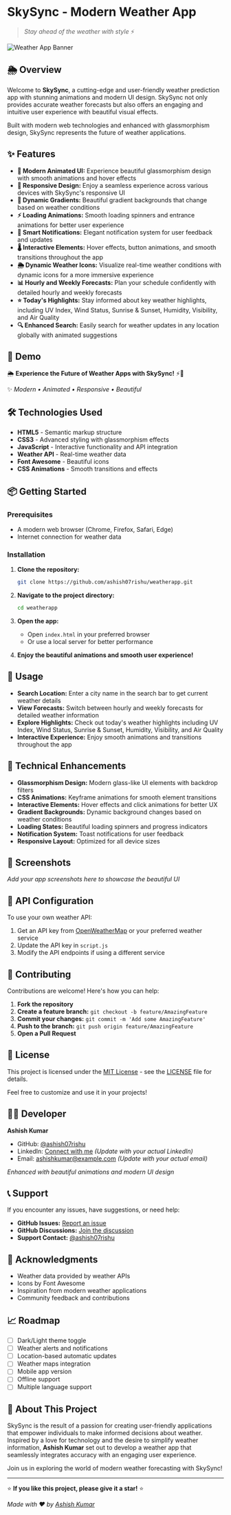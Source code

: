 # SkySync - Modern Weather App

> *Stay ahead of the weather with style* ⚡

![Weather App Banner](https://img.shields.io/badge/SkySync-Modern%20Weather%20App-blue?style=for-the-badge&logo=weather&logoColor=white)

## 🌦️ Overview

Welcome to **SkySync**, a cutting-edge and user-friendly weather prediction app with stunning animations and modern UI design. SkySync not only provides accurate weather forecasts but also offers an engaging and intuitive user experience with beautiful visual effects.

Built with modern web technologies and enhanced with glassmorphism design, SkySync represents the future of weather applications.

## ✨ Features

- **🎨 Modern Animated UI:** Experience beautiful glassmorphism design with smooth animations and hover effects
- **📱 Responsive Design:** Enjoy a seamless experience across various devices with SkySync's responsive UI
- **🌈 Dynamic Gradients:** Beautiful gradient backgrounds that change based on weather conditions
- **⚡ Loading Animations:** Smooth loading spinners and entrance animations for better user experience
- **🔔 Smart Notifications:** Elegant notification system for user feedback and updates
- **🌡️ Interactive Elements:** Hover effects, button animations, and smooth transitions throughout the app
- **🌦️ Dynamic Weather Icons:** Visualize real-time weather conditions with dynamic icons for a more immersive experience
- **📊 Hourly and Weekly Forecasts:** Plan your schedule confidently with detailed hourly and weekly forecasts
- **⭐ Today's Highlights:** Stay informed about key weather highlights, including UV Index, Wind Status, Sunrise & Sunset, Humidity, Visibility, and Air Quality
- **🔍 Enhanced Search:** Easily search for weather updates in any location globally with animated suggestions

## 🚀 Demo

🌦️ **Experience the Future of Weather Apps with SkySync!** ⚡🌈

✨ *Modern • Animated • Responsive • Beautiful*

## 🛠️ Technologies Used

- **HTML5** - Semantic markup structure
- **CSS3** - Advanced styling with glassmorphism effects
- **JavaScript** - Interactive functionality and API integration
- **Weather API** - Real-time weather data
- **Font Awesome** - Beautiful icons
- **CSS Animations** - Smooth transitions and effects

## 📦 Getting Started

### Prerequisites
- A modern web browser (Chrome, Firefox, Safari, Edge)
- Internet connection for weather data

### Installation

1. **Clone the repository:**
   ```bash
   git clone https://github.com/ashish07rishu/weatherapp.git
   ```

2. **Navigate to the project directory:**
   ```bash
   cd weatherapp
   ```

3. **Open the app:**
   - Open `index.html` in your preferred browser
   - Or use a local server for better performance

4. **Enjoy the beautiful animations and smooth user experience!**

## 🎯 Usage

- **Search Location:** Enter a city name in the search bar to get current weather details
- **View Forecasts:** Switch between hourly and weekly forecasts for detailed weather information
- **Explore Highlights:** Check out today's weather highlights including UV Index, Wind Status, Sunrise & Sunset, Humidity, Visibility, and Air Quality
- **Interactive Experience:** Enjoy smooth animations and transitions throughout the app

## 🎨 Technical Enhancements

- **Glassmorphism Design:** Modern glass-like UI elements with backdrop filters
- **CSS Animations:** Keyframe animations for smooth element transitions
- **Interactive Elements:** Hover effects and click animations for better UX
- **Gradient Backgrounds:** Dynamic background changes based on weather conditions
- **Loading States:** Beautiful loading spinners and progress indicators
- **Notification System:** Toast notifications for user feedback
- **Responsive Layout:** Optimized for all device sizes

## 🌟 Screenshots

*Add your app screenshots here to showcase the beautiful UI*

## 🔧 API Configuration

To use your own weather API:

1. Get an API key from [OpenWeatherMap](https://openweathermap.org/api) or your preferred weather service
2. Update the API key in `script.js`
3. Modify the API endpoints if using a different service

## 🤝 Contributing

Contributions are welcome! Here's how you can help:

1. **Fork the repository**
2. **Create a feature branch:** `git checkout -b feature/AmazingFeature`
3. **Commit your changes:** `git commit -m 'Add some AmazingFeature'`
4. **Push to the branch:** `git push origin feature/AmazingFeature`
5. **Open a Pull Request**

## 📝 License

This project is licensed under the [MIT License](https://opensource.org/licenses/MIT) - see the [LICENSE](LICENSE) file for details.

Feel free to customize and use it in your projects!

## 👨‍💻 Developer

**Ashish Kumar**
- GitHub: [@ashish07rishu](https://github.com/ashish07rishu)
- LinkedIn: [Connect with me](https://linkedin.com/in/ashish07rishu) *(Update with your actual LinkedIn)*
- Email: ashishkumar@example.com *(Update with your actual email)*

*Enhanced with beautiful animations and modern UI design*

## 📞 Support

If you encounter any issues, have suggestions, or need help:

- **GitHub Issues:** [Report an issue](https://github.com/ashish07rishu/weatherapp/issues)
- **GitHub Discussions:** [Join the discussion](https://github.com/ashish07rishu/weatherapp/discussions)
- **Support Contact:** [@ashish07rishu](https://github.com/ashish07rishu)

## 🌟 Acknowledgments

- Weather data provided by weather APIs
- Icons by Font Awesome
- Inspiration from modern weather applications
- Community feedback and contributions

## 📈 Roadmap

- [ ] Dark/Light theme toggle
- [ ] Weather alerts and notifications
- [ ] Location-based automatic updates
- [ ] Weather maps integration
- [ ] Mobile app version
- [ ] Offline support
- [ ] Multiple language support

## 🎉 About This Project

SkySync is the result of a passion for creating user-friendly applications that empower individuals to make informed decisions about weather. Inspired by a love for technology and the desire to simplify weather information, **Ashish Kumar** set out to develop a weather app that seamlessly integrates accuracy with an engaging user experience.

Join us in exploring the world of modern weather forecasting with SkySync!

---

⭐ **If you like this project, please give it a star!** ⭐

*Made with ❤️ by [Ashish Kumar](https://github.com/ashish07rishu)*
